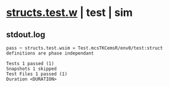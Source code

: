 # [structs.test.w](../../../../../examples/tests/valid/structs.test.w) | test | sim

## stdout.log
```log
pass ─ structs.test.wsim » Test.mcsTKCemsR/env0/test:struct definitions are phase independant

Tests 1 passed (1)
Snapshots 1 skipped
Test Files 1 passed (1)
Duration <DURATION>
```

